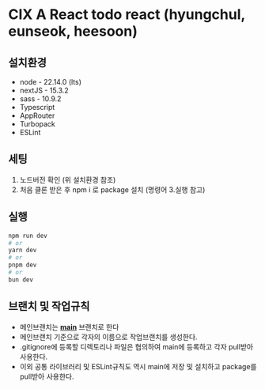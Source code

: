 # CIX A React todo react (hyungchul, eunseok, heesoon)

## 설치환경
- node - 22.14.0 (lts)
- nextJS - 15.3.2
- sass - 10.9.2
- Typescript
- AppRouter
- Turbopack
- ESLint

## 세팅
1. 노드버전 확인 (위 설치환경 참조)
2. 처음 클론 받은 후 npm i 로 package 설치 (명령어 3.실행 참고)

## 실행
```bash
npm run dev
# or
yarn dev
# or
pnpm dev
# or
bun dev
```

## 브랜치 및 작업규칙
- 메인브랜치는 <u>**main**</u> 브랜치로 한다
- 메인브랜치 기준으로 각자의 이름으로 작업브랜치를 생성한다.
- .gitignore에 등록할 디렉토리나 파일은 협의하여 main에 등록하고 각자 pull받아 사용한다.
- 이외 공통 라이브러리 및 ESLint규칙도 역시 main에 저장 및 설치하고 package를 pull받아 사용한다.